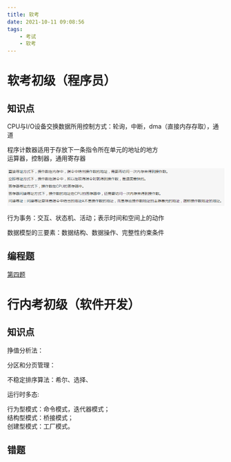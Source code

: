 ```yaml
---
title: 软考
date: 2021-10-11 09:08:56
tags:
    - 考试
    - 软考
---
```


# 软考初级（程序员）

## 知识点

CPU与I/O设备交换数据所用控制方式：轮询，中断，dma（直接内存存取），通道  

程序计数器适用于存放下一条指令所在单元的地址的地方  
运算器，控制器，通用寄存器  

![操作数](软考\操作数的地址放在寄存器中的方式.PNG)

行为事务：交互、状态机、活动；表示时间和空间上的动作

数据模型的三要素：数据结构、数据操作、完整性约束条件



## 编程题

[第四题](软考\2019later_4.cpp)

# 行内考初级（软件开发）

## 知识点

挣值分析法：

分区和分页管理：

不稳定排序算法：希尔、选择、

运行时多态:

行为型模式：命令模式，迭代器模式；  
结构型模式：桥接模式；  
创建型模式：工厂模式。

## 错题

